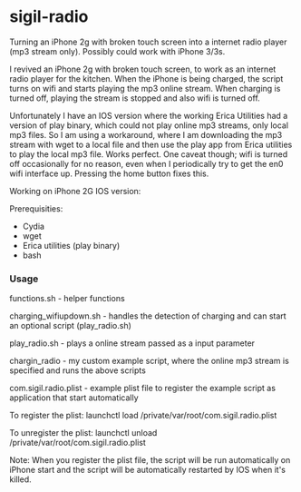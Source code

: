 # sigil-radio
Turning an iPhone 2g with broken touch screen into a internet radio player (mp3 stream only). Possibly could work with iPhone 3/3s.

I revived an iPhone 2g with broken touch screen, to work as an internet radio player for the kitchen. When the iPhone is being charged, the script turns on wifi and starts playing the mp3 online stream. When charging is turned off, playing the stream is stopped and also wifi is turned off.

Unfortunately I have an IOS version where the working Erica Utilities had a version of play binary, which could not play online mp3 streams, only local mp3 files. So I am using a workaround, where I am downloading the mp3 stream with wget to a local file and then use the play app from Erica utilities to play the local mp3 file. Works perfect. 
One caveat though; wifi is turned off occasionally for no reason, even when I periodically try to get the en0 wifi interface up. Pressing the home button fixes this.

Working on iPhone 2G IOS version: 

Prerequisities:
 - Cydia
 - wget
 - Erica utilities (play binary)
 - bash
 
### Usage
functions.sh - helper functions

charging_wifiupdown.sh - handles the detection of charging and can start an optional script (play_radio.sh)

play_radio.sh - plays a online stream passed as a input parameter

chargin_radio - my custom example script, where the online mp3 stream is specified and runs the above scripts

com.sigil.radio.plist - example plist file to register the example script as application that start automatically

To register the plist:
launchctl load /private/var/root/com.sigil.radio.plist

To unregister the plist:
launchctl unload /private/var/root/com.sigil.radio.plist

Note: When you register the plist file, the script will be run automatically on iPhone start and the script will be automatically restarted by IOS when it's killed.

